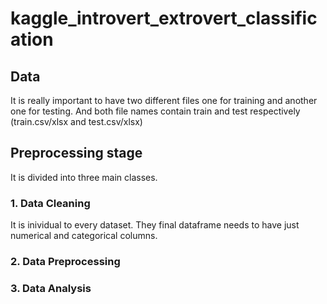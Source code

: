 # kaggle_introvert_extrovert_classification
## Data
It is really important to have two different files one for training and another one for testing. And both file names contain train and test respectively (train.csv/xlsx and test.csv/xlsx)
## Preprocessing stage
It is divided into three main classes.
### 1. Data Cleaning
It  is inividual to every dataset. They final dataframe needs to have just numerical and categorical columns.
### 2. Data Preprocessing
### 3. Data Analysis